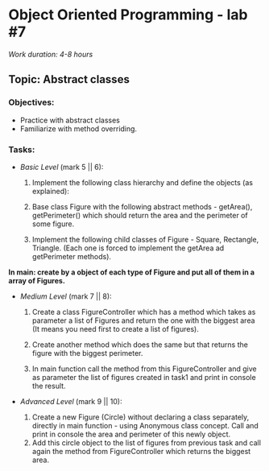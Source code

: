 # Object Oriented Programming - lab #7

_Work duration: 4-8 hours_

## Topic: Abstract classes

### Objectives:
- Practice with abstract classes
- Familiarize with method overriding.

### Tasks:

- _Basic Level_ (mark 5 || 6):
    1. Implement the following class hierarchy and define the objects (as explained):

    2. Base class Figure with the following abstract methods - getArea(), getPerimeter() which should return the area and the perimeter of some figure.

    3. Implement the following child classes of Figure - Square, Rectangle, Triangle. (Each one is forced to implement the getArea ad getPerimeter methods).

__In main: create by a object of each type of Figure and put all of them in a array of Figures.__

- _Medium Level_ (mark 7 || 8):
    1. Create a class FigureController which has a method which takes as parameter a list of Figures and return the one with the biggest area (It means you need first to create a list of figures).

    2. Create another method which does the same but that returns the figure with the biggest perimeter.

    3. In main function call the method from this FigureController and give as parameter the list of figures created in task1 and print in console the result.

- _Advanced Level_ (mark 9 || 10):
    1. Create a new Figure (Circle) without declaring a class separately, directly in main function - using Anonymous class concept. Call and print in console the area and perimeter of this newly object.
    2. Add this circle object to the list of figures from previous task and call again the method from FigureController which returns the biggest area.
    